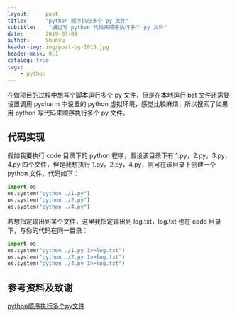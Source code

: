 ```yaml
---
layout:     post
title:      "python 顺序执行多个 py 文件"
subtitle:    "通过写 python 代码来顺序执行多个 py 文件"
date:       2019-03-08
author:     Shunyu
header-img: img/post-bg-2015.jpg
header-mask: 0.1
catalog: true
tags:
    - python
---
```




在做项目的过程中想写个脚本运行多个 py 文件，但是在本地运行 bat 文件还需要设置调用 pycharm 中设置的 python 虚拟环境，感觉比较麻烦，所以搜索了如果用 python 写代码来顺序执行多个 py 文件。



## 代码实现

假如我要执行 code 目录下的 python 程序，假设该目录下有 1.py，2.py，3.py，4.py 四个文件，但是我想执行 1.py，2.py，4.py，则可在该目录下创建一个 python 文件，代码如下：

```python
import os
os.system("python ./1.py")
os.system("python ./2.py")
os.system("python ./4.py")
```


若想指定输出到某个文件，这里我指定输出到 log.txt，log.txt 也在 code 目录下，与你的代码在同一目录：

```python
import os
os.system("python ./1.py 1>>log.txt")
os.system("python ./2.py 1>>log.txt")
os.system("python ./4.py 1>>log.txt")
```



## 参考资料及致谢

[python顺序执行多个py文件](https://blog.csdn.net/liusarazhang/article/details/78920500)

